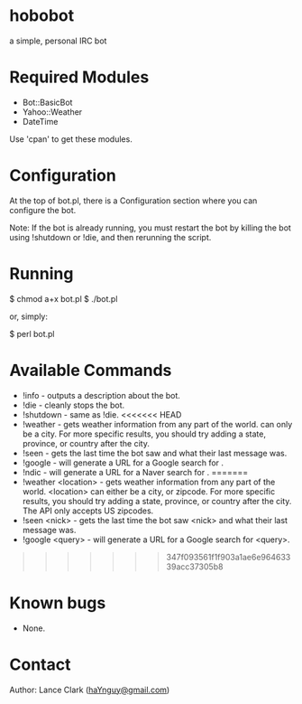 hobobot
=======

a simple, personal IRC bot

Required Modules
================
- Bot::BasicBot
- Yahoo::Weather
- DateTime

Use 'cpan' to get these modules.


Configuration
=============

At the top of bot.pl, there is a Configuration section where you can configure the
bot.

Note: If the bot is already running, you must restart the bot by killing the bot
using !shutdown or !die, and then rerunning the script.


Running
=======

$ chmod a+x bot.pl
$ ./bot.pl

or, simply:

$ perl bot.pl


Available Commands
==================

- !info     - outputs a description about the bot.
- !die      - cleanly stops the bot.
- !shutdown - same as !die.
<<<<<<< HEAD
- !weather <location> - gets weather information from any part of the world. 
                      <location> can only be a city. For more specific results,
                      you should try adding a state, province, or country after the city.
- !seen <nick>    - gets the last time the bot saw <nick> and what their last message was.
- !google <query> - will generate a URL for a Google search for <query>.
- !ndic <query>   - will generate a URL for a Naver search for <query>.
=======
- !weather \<location\> - gets weather information from any part of the world. 
                      \<location\> can either be a city, or zipcode. For more specific results,
                      you should try adding a state, province, or country after the city.
                      The API only accepts US zipcodes.
- !seen \<nick\>    - gets the last time the bot saw \<nick\> and what their last message was.
- !google \<query\> - will generate a URL for a Google search for \<query\>.

>>>>>>> 347f093561f1f903a1ae6e96463339acc37305b8

Known bugs
==========

- None.


Contact
=======

Author: Lance Clark (haYnguy@gmail.com)


